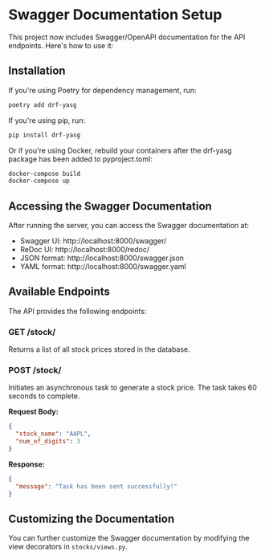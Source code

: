 # Swagger Documentation Setup

This project now includes Swagger/OpenAPI documentation for the API endpoints. Here's how to use it:

## Installation

If you're using Poetry for dependency management, run:

```bash
poetry add drf-yasg
```

If you're using pip, run:

```bash
pip install drf-yasg
```

Or if you're using Docker, rebuild your containers after the drf-yasg package has been added to pyproject.toml:

```bash
docker-compose build
docker-compose up
```

## Accessing the Swagger Documentation

After running the server, you can access the Swagger documentation at:

- Swagger UI: http://localhost:8000/swagger/
- ReDoc UI: http://localhost:8000/redoc/
- JSON format: http://localhost:8000/swagger.json
- YAML format: http://localhost:8000/swagger.yaml

## Available Endpoints

The API provides the following endpoints:

### GET /stock/

Returns a list of all stock prices stored in the database.

### POST /stock/

Initiates an asynchronous task to generate a stock price. The task takes 60 seconds to complete.

**Request Body:**
```json
{
  "stock_name": "AAPL",
  "num_of_digits": 3
}
```

**Response:**
```json
{
  "message": "Task has been sent successfully!"
}
```

## Customizing the Documentation

You can further customize the Swagger documentation by modifying the view decorators in `stocks/views.py`.
